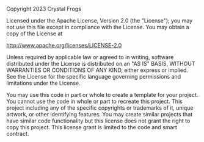 Copyright 2023 Crystal Frogs

Licensed under the Apache License, Version 2.0 (the "License");
you may not use this file except in compliance with the License.
You may obtain a copy of the License at

http://www.apache.org/licenses/LICENSE-2.0

Unless required by applicable law or agreed to in writing, software
distributed under the License is distributed on an "AS IS" BASIS,
WITHOUT WARRANTIES OR CONDITIONS OF ANY KIND, either express or implied.
See the License for the specific language governing permissions and
limitations under the License.

You may use this code in part or whole to create a template for your project. You cannot use the code in whole or part to recreate this project. This project including any of the specific copyrights or trademarks of it, unique artwork, or other identifying features. You may create similar projects that have similar code functionality but this license does not grant the right to copy this project. This license grant is limited to the code and smart contract.
